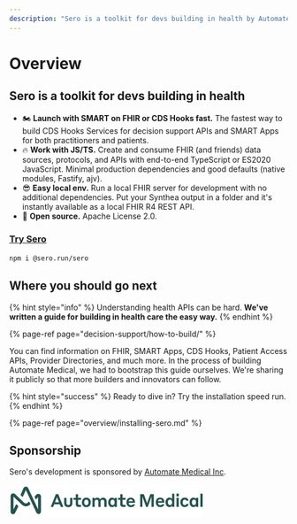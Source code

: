 ```yaml
---
description: "Sero is a toolkit for devs building in health by Automate Medical. With Sero, you can build patient apps and decision support APIs in JavaScript. \U0001F680"
---
```


# Overview

## Sero is a toolkit for devs building in health

* 🏍️ **Launch with SMART on FHIR or CDS Hooks fast.** The fastest way to build CDS Hooks Services for decision support APIs and SMART Apps for both practitioners and patients.
* 🔥 **Work with JS/TS.** Create and consume FHIR \(and friends\) data sources, protocols, and APIs with end-to-end TypeScript or ES2020 JavaScript. Minimal production dependencies and good defaults \(native modules, Fastify, ajv\).
* 😎 **Easy local env.** Run a local FHIR server for development with no additional dependencies. Put your Synthea output in a folder and it's instantly available as a local FHIR R4 REST API.
* 📖 **Open source.** Apache License 2.0.

### [Try Sero](https://github.com/automate-medical/sero)

```bash
npm i @sero.run/sero
```

## Where you should go next

{% hint style="info" %}
Understanding health APIs can be hard. **We've written a guide for building in health care the easy way.**
{% endhint %}

{% page-ref page="decision-support/how-to-build/" %}

You can find information on FHIR, SMART Apps, CDS Hooks, Patient Access APIs, Provider Directories, and much more. In the process of building Automate Medical, we had to bootstrap this guide ourselves. We're sharing it publicly so that more builders and innovators can follow.

{% hint style="success" %}
Ready to dive in? Try the installation speed run.
{% endhint %}

{% page-ref page="overview/installing-sero.md" %}







## Sponsorship

Sero's development is sponsored by [Automate Medical Inc](https://www.automatemedical.com/).

![](.gitbook/assets/logo-2x.png)



